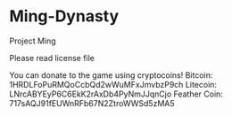 Ming-Dynasty
============

Project Ming

Please read license file

You can donate to the game using cryptocoins!
Bitcoin: 1HRDLFoPuRMQoCcbQd2wWuMFxJmvbzP9ch
Litecoin: LNrcABYEyP6C6EkK2rAxDb4PyNmJJqnCjo
Feather Coin: 717sAQJ91fEUWnRFb67N2ZtroWWSd5zMA5
